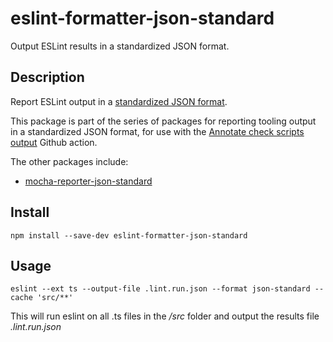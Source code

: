# eslint-formatter-json-standard
Output ESLint results in a standardized JSON format.

## Description
Report ESLint output in a [standardized JSON format](https://gist.githubusercontent.com/agyemanjp/0f43de0639a7ec872e9ebcbe6166d5d9/raw/ccb90a9298561f2ba7c07ba6843b2b25244f9cf7/code-check-general.schema.json).

This package is part of the series of packages for reporting tooling output in a standardized JSON format, for use with the [Annotate check scripts output](https://github.com/marketplace/actions/annotate-check-scripts-output) Github action. 

The other packages include:

- [mocha-reporter-json-standard](https://www.npmjs.com/package/mocha-reporter-json-standard)


## Install 
`npm install --save-dev eslint-formatter-json-standard`

## Usage
`eslint --ext ts --output-file .lint.run.json --format json-standard --cache 'src/**'`

This will run eslint on all .ts files in the _/src_ folder and output the results file _.lint.run.json_
